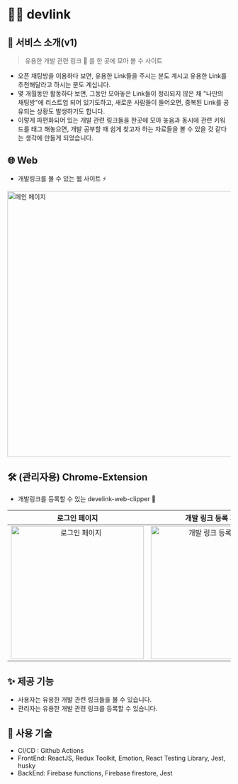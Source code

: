 # 👩‍💻 devlink
## 🌈 서비스 소개(v1)
> 유용한 개발 관련 링크 🔗 를 한 곳에 모아 볼 수 사이트
- 오픈 채팅방을 이용하다 보면, 유용한 Link들을 주시는 분도 계시고 유용한 Link를 추천해달라고 하시는 분도 계십니다.
- 몇 개월동안 활동하다 보면, 그동안 모아놓은 Link들이 정리되지 않은 채 "나만의 채팅방"에 리스트업 되어 있기도하고, 새로운 사람들이 들어오면, 중복된 Link를 공유되는 상황도 발생하기도 합니다.
- 이렇게 파편화되어 있는 개발 관련 링크들을 한곳에 모아 놓음과 동시에 관련 키워드를 태그 해놓으면, 개발 공부할 때 쉽게 찾고자 하는 자료들을 볼 수 있을 것 같다는 생각에 만들게 되었습니다.

## 🌐 Web
- 개발링크를 볼 수 있는 웹 사이트 ⚡️

<img width="600" alt="메인 페이지" src="https://user-images.githubusercontent.com/60481383/114288965-f75d3580-9aae-11eb-9a50-871981be01d4.png">


## 🛠 (관리자용) Chrome-Extension
- 개발링크를 등록할 수 있는 develink-web-clipper 🔖

|로그인 페이지|개발 링크 등록 페이지|
|:--:|:--:|
|<img width="300" alt="로그인 페이지" src="https://user-images.githubusercontent.com/60481383/114289096-3f308c80-9ab0-11eb-809b-19b49654d8f4.png">|<img width="300" alt="개발 링크 등록 페이지" src="https://user-images.githubusercontent.com/60481383/114289103-49eb2180-9ab0-11eb-88cf-24a9e2ea8e60.png">|


## ✨ 제공 기능
- 사용자는 유용한 개발 관련 링크들을 볼 수 있습니다.
- 관리자는 유용한 개발 관련 링크를 등록할 수 있습니다.


## 🍄 사용 기술 

- CI/CD : Github Actions
- FrontEnd: ReactJS, Redux Toolkit, Emotion, React Testing Library, Jest, husky
- BackEnd: Firebase functions, Firebase firestore, Jest
